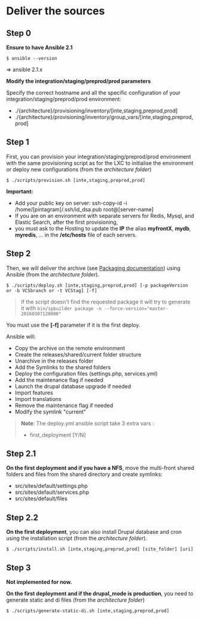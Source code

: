 Deliver the sources
===================

Step 0
------

__Ensure to have Ansible 2.1__
```
$ ansible --version
```
=> ansible 2.1.x

__Modify the integration/staging/preprod/prod parameters__
 
Specify the correct hostname and all the specific configuration of your integration/staging/preprod/prod environment:

 + ./{architecture}/provisioning/inventory/[inte,staging,preprod,prod]
 + ./{architecture}/provisioning/inventory/group_vars/[inte,staging,preprod,prod]

Step 1
------

First, you can provision your integration/staging/preprod/prod environment with the same provisioning script as for the LXC
to initialise the environment or deploy new configurations (from the *architecture folder*)
```
$ ./scripts/provision.sh [inte,staging,preprod,prod]
```

**Important:**
+ Add your public key on server: ssh-copy-id -i /home/[pintagram]/.ssh/id_dsa.pub root@[server-name]
+ If you are on an environment with separate servers for Redis, Mysql, and Elastic Search, after the first provisioning,
+ you must ask to the Hosting to update the **IP** the alias **myfrontX**, **mydb**, **myredis**, ... in the **/etc/hosts** file of each servers.

Step 2
------

Then, we will deliver the archive (see [Packaging documentation](./packaging.md)) using Ansible (from the *architecture folder*).
```
$ ./scripts/deploy.sh [inte,staging,preprod,prod] [-p packageVersion or -b VCSbranch or -t VCStag] [-f]
```

> If the script doesn't find the requested package it will try to generate it with `bin/spbuilder package -n --force-version="master-20160307120000"`

You must use the **[-f]** parameter if it is the first deploy.

Ansible will:

 + Copy the archive on the remote environment
 + Create the releases/shared/current folder structure
 + Unarchive in the releases folder
 + Add the Symlinks to the shared folders
 + Deploy the configuration files (settings.php, services.yml)
 + Add the maintenance flag if needed
 + Launch the drupal database upgrade if needed
 + Import features
 + Import translations
 + Remove the maintenance flag if needed
 + Modify the symlink "current"
 
> **Note**: The deploy.yml ansible script take 3 extra vars :
>  * first_deployment [Y/N]

Step 2.1
--------

__On the first deployment and if you have a NFS__, move the multi-front shared folders and files from the shared directory and create symlinks:

 + src/sites/default/settings.php
 + src/sites/default/services.php
 + src/sites/default/files
 
Step 2.2
--------

__On the first deployment__, you can also install Drupal database and cron using the installation script (from the *architecture folder*).

```
$ ./scripts/install.sh [inte,staging,preprod,prod] [site_folder] [uri]
```

Step 3
------

**Not implemented for now.**

__On the first deployment and if the drupal_mode is production__, you need to generate static and di files (from the *architecture folder*)

```
$ ./scripts/generate-static-di.sh [inte,staging,preprod,prod]
```

